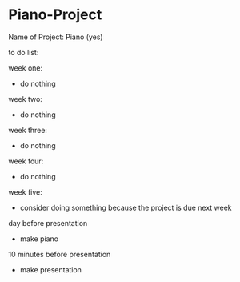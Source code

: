 # Piano-Project

Name of Project: Piano (yes)

to do list:

week one:
- do nothing

week two:
- do nothing

week three:
- do nothing

week four:
- do nothing

week five:
- consider doing something because the project is due next week

day before presentation
- make piano

10 minutes before presentation
- make presentation